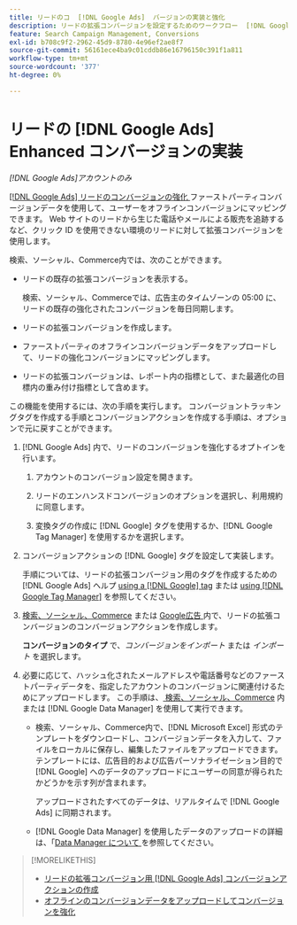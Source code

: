 ```yaml
---
title: リードのコ  [!DNL Google Ads]  バージョンの実装と強化
description: リードの拡張コンバージョンを設定するためのワークフロー  [!DNL Google Ads]  ついて説明します。
feature: Search Campaign Management, Conversions
exl-id: b708c9f2-2962-45d9-8780-4e96ef2ae8f7
source-git-commit: 56161ece4ba9c01cddb86e16796150c391f1a811
workflow-type: tm+mt
source-wordcount: '377'
ht-degree: 0%

---
```


# リードの [!DNL Google Ads] Enhanced コンバージョンの実装

*[!DNL Google Ads]アカウントのみ*

[[!DNL Google Ads]  リードのコンバージョンの強化 ](https://support.google.com/google-ads/answer/9888656) ファーストパーティコンバージョンデータを使用して、ユーザーをオフラインコンバージョンにマッピングできます。 Web サイトのリードから生じた電話やメールによる販売を追跡するなど、クリック ID を使用できない環境のリードに対して拡張コンバージョンを使用します。

検索、ソーシャル、Commerce内では、次のことができます。

* リードの既存の拡張コンバージョンを表示する。

  検索、ソーシャル、Commerceでは、広告主のタイムゾーンの 05:00 に、リードの既存の強化されたコンバージョンを毎日同期します。

* リードの拡張コンバージョンを作成します。

* ファーストパーティのオフラインコンバージョンデータをアップロードして、リードの強化コンバージョンにマッピングします。

* リードの拡張コンバージョンは、レポート内の指標として、また最適化の目標内の重み付け指標として含めます。

この機能を使用するには、次の手順を実行します。 コンバージョントラッキングタグを作成する手順とコンバージョンアクションを作成する手順は、オプションで元に戻すことができます。

1. [!DNL Google Ads] 内で、リードのコンバージョンを強化するオプトインを行います。

   1. アカウントのコンバージョン設定を開きます。

   1. リードのエンハンスドコンバージョンのオプションを選択し、利用規約に同意します。

   1. 変換タグの作成に [!DNL Google] タグを使用するか、[!DNL Google Tag Manager] を使用するかを選択します。


1. コンバージョンアクションの [!DNL Google] タグを設定して実装します。

   手順については、リードの拡張コンバージョン用のタグを作成するための [!DNL Google Ads] ヘルプ [using a [!DNL Google] tag](https://support.google.com/google-ads/answer/11021502) または [using [!DNL Google Tag Manager]](https://support.google.com/google-ads/answer/11347292) を参照してください。

1. [ 検索、ソーシャル、Commerce](/help/search-social-commerce/admin/conversion-metrics/conversion-action-google.md) または [Google広告 ](https://support.google.com/google-ads/answer/12216226) 内で、リードの拡張コンバージョンのコンバージョンアクションを作成します。

   **コンバージョンのタイプ** で、*コンバージョンをインポート* または *インポート* を選択します。

1. 必要に応じて、ハッシュ化されたメールアドレスや電話番号などのファーストパーティデータを、指定したアカウントのコンバージョンに関連付けるためにアップロードします。 この手順は、[ 検索、ソーシャル、Commerce](/help/search-social-commerce/admin/conversion-metrics/upload-data-offline-conversions.md) 内または [!DNL Google Data Manager] を使用して実行できます。

   * 検索、ソーシャル、Commerce内で、[!DNL Microsoft Excel] 形式のテンプレートをダウンロードし、コンバージョンデータを入力して、ファイルをローカルに保存し、編集したファイルをアップロードできます。 テンプレートには、広告目的および広告パーソナライゼーション目的で [!DNL Google] へのデータのアップロードにユーザーの同意が得られたかどうかを示す列が含まれます。

     アップロードされたすべてのデータは、リアルタイムで [!DNL Google Ads] に同期されます。

   * [!DNL Google Data Manager] を使用したデータのアップロードの詳細は、「[Data Manager について ](https://support.google.com/google-ads/answer/14639041) を参照してください。

>[!MORELIKETHIS]
>
>* [ リードの拡張コンバージョン用  [!DNL Google Ads]  コンバージョンアクションの作成 ](/help/search-social-commerce/admin/conversion-metrics/conversion-action-google.md)
>* [ オフラインのコンバージョンデータをアップロードしてコンバージョンを強化 ](/help/search-social-commerce/admin/conversion-metrics/upload-data-offline-conversions.md)
